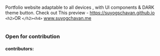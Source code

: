 Portfolio website adaptable to all devices , with UI components &amp; DARK theme button.
Check out This preview - https://suyogschavan.github.io `<h2>`OR `</h2><h4>` www.suyogchavan.me

<h1 --------------------------------------------/>
<h3>Open for contribution</h3>
<h4>  contributors:   <h4>
<h1 --------------------------------------------/>
